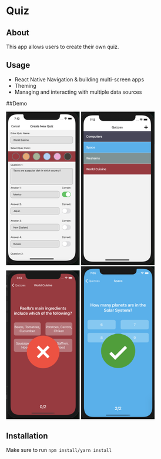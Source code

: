 # Quiz

## About
This app allows users to create their own quiz.

## Usage
- React Native Navigation & building multi-screen apps
- Theming
- Managing and interacting with multiple data sources

##Demo

<a href="url"><img src="https://github.com/andmina/Quiz/blob/master/assets/Screen Shot 2021-03-10 at 7.12.09 PM.png" width="200" ></a>
<a href="url"><img src="https://github.com/andmina/Quiz/blob/master/assets/Screen Shot 2021-03-10 at 7.12.21 PM.png" width="200" ></a>
<a href="url"><img src="https://github.com/andmina/Quiz/blob/master/assets/Screen Shot 2021-03-10 at 7.13.49 PM.png" width="200" ></a>
<a href="url"><img src="https://github.com/andmina/Quiz/blob/master/assets/Screen Shot 2021-03-10 at 7.05.30 PM.png" width="200" ></a>

## Installation

Make sure to run <code>npm install/yarn install</code>
